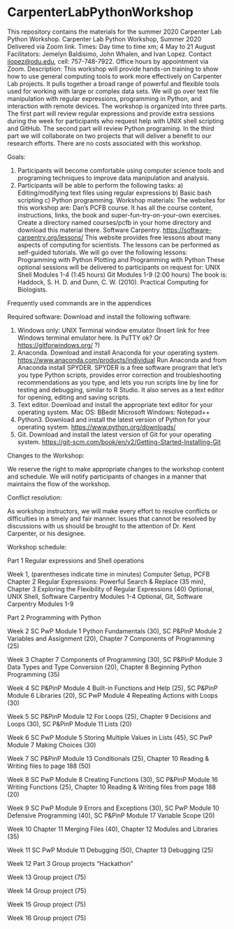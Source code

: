 # CarpenterLabPythonWorkshop
This repository contains the materials for the summer 2020 Carpenter Lab Python Workshop.
Carpenter Lab Python Workshop, Summer 2020
Delivered via Zoom link.
Times: Day time to time xm; 4 May to 21 August
Facilitators:
Jemelyn Baldisimo, John Whalen, and Ivan Lopez.  Contact ilopez@odu.edu, cell: 757-748-7922.  Office hours by appointment via Zoom.
Description:
This workshop will provide hands-on training to show how to use general computing tools to work more effectively on Carpenter Lab projects. It pulls together a broad range of powerful and flexible tools used for working with large or complex data sets. We will go over text file manipulation with regular expressions, programming in Python, and interaction with remote devices.  The workshop is organized into three parts. The first part will review regular expressions and provide extra sessions during the week for participants who request help with UNIX shell scripting and GitHub.  The second part will review Python programing.  In the third part we will collaborate on two projects that will deliver a benefit to our research efforts.  There are no costs associated with this workshop.

Goals:
1. Participants will become comfortable using computer science tools and programing techniques to improve data manipulation and analysis.
2. Participants will be able to perform the following tasks:
a)	Editing/modifying text files using regular expressions 
b)	Basic bash scripting 
c)	Python programming.
Workshop materials:
The websites for this workshop are:
Dan’s PCFB course.  It has all the course content, instructions, links, the book and super-fun-try-on-your-own exercises. Create a directory named courses/pcfb in your home directory and download this material there.
Software Carpentry. https://software-carpentry.org/lessons/ This website provides free lessons about many aspects of computing for scientists.  The lessons can be performed as self-guided tutorials.  We will go over the following lessons:
Programming with Python
Plotting and Programming with Python
These optional sessions will be delivered to participants on request for:
UNIX Shell Modules 1-4 (1:45 hours)
Git Modules 1-9 (2:00 hours)
The book is: Haddock, S. H. D. and Dunn, C. W. (2010). Practical Computing for Biologists.

Frequently used commands are in the appendices

Required software:
Download and install the following software:
1)	Windows only: UNIX Terminal window emulator
(Insert link for free Windows terminal emulator here. Is PuTTY ok? Or https://gitforwindows.org/ ?)
2)	Anaconda.  Download and install Anaconda for your operating system.
https://www.anaconda.com/products/individual
Run Anaconda and from Anaconda install SPYDER.  SPYDER is a free software program that let’s you type Python scripts, provides error correction and troubleshooting recommendations as you type, and lets you run scripts line by line for testing and debugging, similar to R Studio.  It also serves as a text editor for opening, editing and saving scripts.
3)	Text editor.  Download and install the appropriate text editor for your operating system.
Mac OS: BBedit
Microsoft Windows: Notepad++
4)	Python3.  Download and install the latest version of Python for your operating system.
https://www.python.org/downloads/
5) Git. Download and install the latest version of Git for your operating system.
https://git-scm.com/book/en/v2/Getting-Started-Installing-Git


Changes to the Workshop:

We reserve the right to make appropriate changes to the workshop content and schedule.  We will notify participants of changes in a manner that maintains the flow of the workshop.

Conflict resolution:

As workshop instructors, we will make every effort to resolve conflicts or difficulties in a timely and fair manner. Issues that cannot be resolved by discussions with us should be brought to the attention of Dr. Kent Carpenter, or his designee.

Workshop schedule:

Part 1 Regular expressions and Shell operations

Week 1, (parentheses indicate time in minutes)
Computer Setup, PCFB Chapter 2 Regular Expressions: Powerful Search & Replace (35 min), Chapter 3 Exploring the Flexibility of Regular Expressions (40)
Optional, UNIX Shell, Software Carpentry Modules 1-4
Optional, Git, Software Carpentry Modules 1-9

Part 2 Programming with Python

Week 2
SC PwP Module 1 Python Fundamentals (30), SC P&PinP Module 2 Variables and Assignment (20), Chapter 7 Components of Programming (25)

Week 3
Chapter 7 Components of Programming (30), SC P&PinP Module 3 Data Types and Type Conversion (20), Chapter 8 Beginning Python Programming (35)

Week 4
SC P&PinP Module 4 Built-in Functions and Help (25), SC P&PinP Module 6 Libraries (20), SC PwP Module 4 Repeating Actions with Loops (30)

Week 5
SC P&PinP Module 12 For Loops (25), Chapter 9 Decisions and Loops (30), SC P&PinP Module 11 Lists (20) 

Week 6
SC PwP Module 5 Storing Multiple Values in Lists (45), SC PwP Module 7 Making Choices (30)

Week 7
SC P&PinP Module 13 Conditionals (25), Chapter 10 Reading & Writing files to page 188 (50)

Week 8
SC PwP Module 8 Creating Functions (30), SC P&PinP Module 16 Writing Functions (25), Chapter 10 Reading & Writing files from page 188 (20)

Week 9
SC PwP Module 9 Errors and Exceptions (30), SC PwP Module 10 Defensive Programming (40), SC P&PinP Module 17 Variable Scope (20)

Week 10
Chapter 11 Merging Files (40), Chapter 12 Modules and Libraries (35)

Week 11
SC PwP Module 11 Debugging (50), Chapter 13 Debugging (25)

Week 12
Part 3 Group projects “Hackathon”

Week 13
Group project (75)

Week 14
Group project (75)

Week 15
Group project (75)

Week 16
Group project (75)
